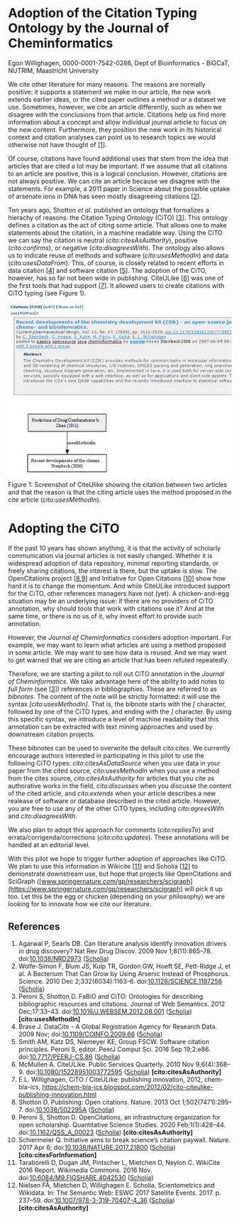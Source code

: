 # Adoption of the Citation Typing Ontology by the Journal of Cheminformatics

Egon Willighagen, 0000-0001-7542-0286, Dept of Bioinformatics - BiGCaT, NUTRIM, Maastricht University

We cite other literature for many reasons. The reasons are normally positive: it supports a statement
we make in our article, the new work extends earlier ideas, or the cited paper outlines a method
or a dataset we use. Sometimes, however, we cite an article differently, such as when we
disagree with the conclusions from that article. 
Citations help us find more information about a concept and allow individual journal article
to focus on the new content. Furthermore, they position the new work in its historical context
and citation analyses can point us to research topics we would otherwise not have
thought of [<a href="#citeref1">1</a>].

Of course, citations have found additional uses that stem from the idea that articles that are
cited a lot may be important. If we assume that all citations to an article are positive,
this is a logical conclusion. However, citations are not always positive. We can cite an article
because we disagree with the statements. For example, a 2011 paper in Science about the possible uptake
of arsenate ions in DNA has seen mostly disagreeing citations [<a href="#citeref2">2</a>].

Ten years ago, Shotton *et al.* published an ontology
that formalizes a hierachy of reasons: the Citation Typing Ontology (CiTO) [<a href="#citeref3">3</a>]. 
This ontology defines a citation as the act of citing some article. That allows one to make
statements about the citation, in a machine readable way. Using the CiTO we can say the
citation is neutral (*cito:citesAsAuthority*), positive (*cito:confirms*), or negative (*cito:disagreesWith*).
The ontology also allows us to indicate reuse of methods and software (*cito:usesMethodIn*) and data (*cito:usesDataFrom*).
This, of course, is closely related to recent efforts in data citation [<a href="#citeref4">4</a>]
and software citation [<a href="#citeref5">5</a>].
The adoption of the CiTO, however, has so far not been wide in publishing. CiteULike [<a href="#citeref6">6</a>] was one of
the first tools that had support [<a href="#citeref7">7</a>]. It allowed users to create citations with CiTO typing
(see Figure&nbsp;1).

![](culcito.png) <br />
Figure&nbsp;1: Screenshot of CiteUlike showing the citation between two articles and that the reason is that
the citing article uses the method proposed in the cite article (*cito:usesMethodIn*).

# Adopting the CiTO

If the past 10 years has shown anything, it is that the activity of scholarly communication via journal articles is
not easily changed. Whether it is widespread adoption of data repository, minimal reporting standards, or
freely sharing citations, the interest is there, but the uptake is slow. The OpenCitations project
[<a href="#citeref8">8</a>,<a href="#citeref9">9</a>] and Initiative for Open Citations [<a href="#citeref10">10</a>]
show how hard it is to change the momentum. And while CiteULike introduced support for
the CiTO, other references managers have not (yet). A chicken-and-egg situation may be an underlying issue:
if there are no providers of CiTO annotation, why should tools that work with citations use it? And at the
same time, or there is no us of it, why invest effort to provide such annotation.

However, the *Journal of Cheminformatics* considers adoption important. For example, we may want to learn what
articles are using a method proposed in some article. We may want to see how data is reused. And we may
want to get warned that we are citing an article that has been refuted repeatedly.

Therefore, we are starting a pilot to roll out CiTO annotation in the *Journal of Cheminformatics*. We
take advantage here of the ability to add notes to *full form* (see [<a href="#citeref3">3</a>])
references in bibliographies. These are referred to as *bibnotes*.
The content of the note will be strictly formatted: it will use the syntax *[cito:usesMethodIn]*.
That is, the bibnote starts with the *[* character, followed by one of the CiTO types, and ending
with the *]* character.
By using this specific syntax, we introduce a level of machine readability that this annotation can
be extracted with text mining approaches and used by downstream citation projects.

These bibnotes can be used to overwrite the default *cito:cites*. We currently encourage
authors interested in participating in this pilot to use the following CiTO types: *cito:citesAsDataSource*
when you use data in your paper from the cited source, *cito:usesMethodIn* when you use a method
from the cites source, *cito:citesAsAuthority* for articles that you cite as authorative works
in the field, *cito:discusses* when you discusse the content of the cited article, and
*cito:extends* when your article describes a new realease of software or database described
in the cited article. However, you are free to use any of the other CiTO types, including
*cito:agreesWith* and *cito:disagreesWith*.

We also plan to adopt this approach for comments (*cito:repliesTo*) and errata/corrigenda/corrections (*cito:cito:updates*).
These annotations will be handled at an editorial level.

With this pilot we hope to trigger further adoption of approaches like CiTO. We plan 
to use this information in Wikicite [<a href="#citeref11">11</a>] and Scholia [<a href="#citeref12">12</a>]
to demonstrate downstream use,
but hope that projects like OpenCitations and SciGraph
([www.springernature.com/gp/researchers/scigraph](https://www.springernature.com/gp/researchers/scigraph)
will pick it up too.
Let this be the egg or chicken (depending on your philosophy) we are looking for to innovate
how we cite our literature.

## References

1. <a name="citeref1"></a>Agarwal P, Searls DB. Can literature analysis identify innovation drivers in drug discovery? Nat Rev Drug Discov. 2009 Nov 1;8(11):865–78.  doi:[10.1038/NRD2973](https://doi.org/10.1038/NRD2973) ([Scholia](https://scholia.toolforge.org/doi/10.1038/NRD2973))
2. <a name="citeref2"></a>Wolfe-Simon F, Blum JS, Kulp TR, Gordon GW, Hoeft SE, Pett-Ridge J, et al. A Bacterium That Can Grow by Using Arsenic Instead of Phosphorus. Science. 2010 Dec 2;332(6034):1163–6.  doi:[10.1126/SCIENCE.1197258](https://doi.org/10.1126/SCIENCE.1197258) ([Scholia](https://scholia.toolforge.org/doi/10.1126/SCIENCE.1197258))
3. <a name="citeref3"></a>Peroni S, Shotton D. FaBiO and CiTO: Ontologies for describing bibliographic resources and citations. Journal of Web Semantics. 2012 Dec;17:33–43.  doi:[10.1016/J.WEBSEM.2012.08.001](https://doi.org/10.1016/J.WEBSEM.2012.08.001) ([Scholia](https://scholia.toolforge.org/doi/10.1016/J.WEBSEM.2012.08.001)) **[cito:usesMethodIn]**
4. <a name="citeref4"></a>Brase J. DataCite - A Global Registration Agency for Research Data. 2009 Nov;  doi:[10.1109/COINFO.2009.66](https://doi.org/10.1109/COINFO.2009.66) ([Scholia](https://scholia.toolforge.org/doi/10.1109/COINFO.2009.66))
5. <a name="citeref5"></a>Smith AM, Katz DS, Niemeyer KE, Group FSCW. Software citation principles. Peroni S, editor. PeerJ Comput Sci. 2016 Sep 19;2:e86.  doi:[10.7717/PEERJ-CS.86](https://doi.org/10.7717/PEERJ-CS.86) ([Scholia](https://scholia.toolforge.org/doi/10.7717/PEERJ-CS.86))
6. <a name="citeref6"></a>McMullen A. CiteULike. Public Services Quarterly. 2010 Nov 9;6(4):368–9.  doi:[10.1080/15228951003772595](https://doi.org/10.1080/15228951003772595) ([Scholia](https://scholia.toolforge.org/doi/10.1080/15228951003772595)) **[cito:citesAsAuthority]**
7. <a name="citeref7"></a>E.L. Willighagen, CiTO / CiteULike: publishing innovation, 2012, chem-bla-ics, https://chem-bla-ics.blogspot.com/2012/02/cito-citeulike-publishing-innovation.html
8. <a name="citeref8"></a>Shotton D. Publishing: Open citations. Nature. 2013 Oct 1;502(7471):295–7.  doi:[10.1038/502295A](https://doi.org/10.1038/502295A) ([Scholia](https://scholia.toolforge.org/doi/10.1038/502295A))
9. <a name="citeref9"></a>Peroni S, Shotton D. OpenCitations, an infrastructure organization for open scholarship. Quantitative Science Studies. 2020 Feb;1(1):428–44.  doi:[10.1162/QSS_A_00023](https://doi.org/10.1162/QSS_A_00023) ([Scholia](https://scholia.toolforge.org/doi/10.1162/QSS_A_00023)) **[cito:citesAsAuthority]**
10. <a name="citeref10"></a>Schiermeier Q. Initiative aims to break science’s citation paywall. Nature. 2017 Apr 6;  doi:[10.1038/NATURE.2017.21800](https://doi.org/10.1038/NATURE.2017.21800) ([Scholia](https://scholia.toolforge.org/doi/10.1038/NATURE.2017.21800)) **[cito:citesForInformation]**
11. <a name="citeref11"></a>Taraborelli D, Dugan JM, Pintscher L, Mietchen D, Neylon C. WikiCite 2016 Report. Wikimedia Commons. 2016 Nov.  doi:[10.6084/M9.FIGSHARE.4042530](https://doi.org/10.6084/M9.FIGSHARE.4042530) ([Scholia](https://scholia.toolforge.org/doi/10.6084/M9.FIGSHARE.4042530))
12. <a name="citeref12"></a>Nielsen FÅ, Mietchen D, Willighagen E. Scholia, Scientometrics and Wikidata. In: The Semantic Web: ESWC 2017 Satellite Events. 2017. p. 237–59.  doi:[10.1007/978-3-319-70407-4_36](https://doi.org/10.1007/978-3-319-70407-4_36) ([Scholia](https://scholia.toolforge.org/doi/10.1007/978-3-319-70407-4_36)) **[cito:citesAsAuthority]**

